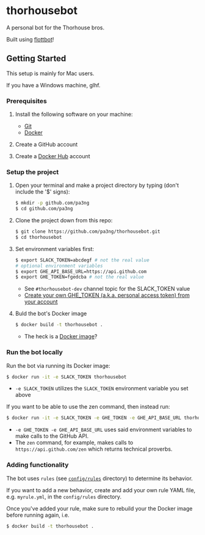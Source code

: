 # thorhousebot

A personal bot for the Thorhouse bros.

Built using [flottbot](https://github.com/target/flottbot)!

## Getting Started

This setup is mainly for Mac users. 

If you have a Windows machine, glhf.

### Prerequisites

1. Install the following software on your machine:

    * [Git](https://git-scm.com/)
    * [Docker](https://docs.docker.com/docker-for-mac/install/)

2. Create a GitHub account

3. Create a [Docker Hub](https://hub.docker.com/) account

### Setup the project

1. Open your terminal and make a project directory by typing (don't include the '$' signs):

    ```sh
    $ mkdir -p github.com/pa3ng
    $ cd github.com/pa3ng
    ```

2. Clone the project down from this repo:

    ```sh
    $ git clone https://github.com/pa3ng/thorhousebot.git
    $ cd thorhousebot
    ```

2. Set environment variables first:

    ```sh
    $ export SLACK_TOKEN=abcdegf # not the real value
    # optional environment variables
    $ export GHE_API_BASE_URL=https://api.github.com
    $ export GHE_TOKEN=fgedcba # not the real value
    ```

    * See `#thorhousebot-dev` channel topic for the SLACK_TOKEN value
    * [Create your own GHE_TOKEN (a.k.a. personal access token) from your account](https://help.github.com/articles/creating-a-personal-access-token-for-the-command-line/)

3. Buld the bot's Docker image

    ```sh
    $ docker build -t thorhousebot .
    ```

    * The heck is a [Docker image](https://docs.docker.com/get-started/#images-and-containers)?

### Run the bot locally

Run the bot via running its Docker image:

```sh
$ docker run -it -e SLACK_TOKEN thorhousebot
```

* `-e SLACK_TOKEN` utilizes the `SLACK_TOKEN` environment variable you set above

If you want to be able to use the zen command, then instead run:

```sh
$ docker run -it -e SLACK_TOKEN -e GHE_TOKEN -e GHE_API_BASE_URL thorhousebot
```

* `-e GHE_TOKEN -e GHE_API_BASE_URL` uses said environment variables to make calls to the GitHub API.
* The `zen` command, for example, makes calls to `https://api.github.com/zen` which returns technical proverbs.


### Adding functionality

The bot uses `rules` (see [`config/rules`](https://github.com/pa3ng/thorhousebot/tree/master/config/rules) directory) to determine its behavior.

If you want to add a new behavior, create and add your own rule YAML file, e.g. `myrule.yml`, in the `config/rules` directory.

Once you've added your rule, make sure to rebuild your the Docker image before running again, i.e.

 ```sh
$ docker build -t thorhousebot .
```
